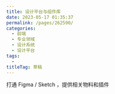 ```yaml
---
title: 设计平台与组件库
date: 2023-05-17 01:35:37
permalink: /pages/262590/
categories: 
  - 前端
  - 专业领域
  - 设计系统
  - 设计平台
tags: 
  - 
titleTag: 草稿
---
```

打通 Figma / Sketch ，提供相关物料和插件